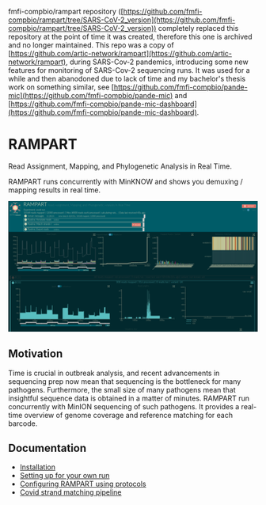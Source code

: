 fmfi-compbio/rampart repository ([https://github.com/fmfi-compbio/rampart/tree/SARS-CoV-2_version](https://github.com/fmfi-compbio/rampart/tree/SARS-CoV-2_version)) completely replaced this repository at the point of time it was created, therefore this one is archived and no longer maintained. This repo was a copy of [https://github.com/artic-network/rampart](https://github.com/artic-network/rampart), during SARS-Cov-2 pandemics, introducing some new features for monitoring of SARS-Cov-2 sequencing runs. It was used for a while and then abanodoned due to lack of time and my bachelor's thesis work on something similar, see [https://github.com/fmfi-compbio/pande-mic](https://github.com/fmfi-compbio/pande-mic) and [https://github.com/fmfi-compbio/pande-mic-dashboard](https://github.com/fmfi-compbio/pande-mic-dashboard). 

# RAMPART
Read Assignment, Mapping, and Phylogenetic Analysis in Real Time.


RAMPART runs concurrently with MinKNOW and shows you demuxing / mapping results in real time.

![](docs/img/main.png)


## Motivation
Time is crucial in outbreak analysis, and recent advancements in sequencing prep now mean that sequencing is the bottleneck for many pathogens.
Furthermore, the small size of many pathogens mean that insightful sequence data is obtained in a matter of minutes.
RAMPART run concurrently with MinION sequencing of such pathogens.
It provides a real-time overview of genome coverage and reference matching for each barcode.

## Documentation

* [Installation](docs/installation.md) <!-- * [Running an example dataset & understanding the visualisations](docs/examples.md) -->
* [Setting up for your own run](docs/setting-up.md)
* [Configuring RAMPART using protocols](docs/protocols.md)
* [Covid strand matching pipeline](docs/barcode_strand_match.md)

